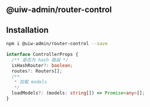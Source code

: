 @uiw-admin/router-control
---

## Installation

```bash
npm i @uiw-admin/router-control --save
```

```typescript
interface ControllerProps {
  /** 是否为 hash 路由 */
  isHashRouter?: boolean;
  routes?: Routers[];
  /**
   * 加载 models
   */
  loadModels?: (models: string[]) => Promise<any>[];
}
```